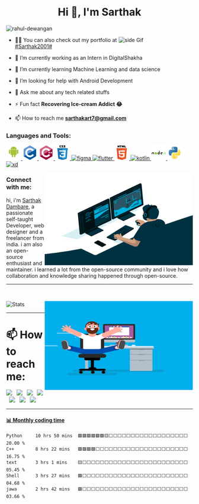 
<h1 align="center">Hi 👋, I'm Sarthak</h1>

<p align="left"> <img src="https://komarev.com/ghpvc/?username=rahul-dewangan&label=Profile%20views&color=0e75b6&style=flat" alt="rahul-dewangan" /> </p>

<a href="https://ko-fi.com/sciencepal"> <img 
src="https://media3.giphy.com/media/ZEB6yFbLnhyQf7g3hn/giphy.gif" alt="side Gif" align="right" width="200" height="auto"/> </a>



- 👨‍💻 You can also check out my portfolio at [#Sarthak2001#](https://www.linkedin.com/in/sarthak-dambare/)

- 🔭 I’m currently working as an Intern in DigitalShakha
- 🌱 I’m currently learning Machine Learning and data science
- 🤔 I’m looking for help with Android Development
- 💬 Ask me about any tech related stuffs
 - ⚡ Fun fact **Recovering Ice-cream Addict :joy:**
 - 📫 How to reach me **sarthakart7@gmail.com**


<h3 align="left">Languages and Tools:</h3>
<p align="left"> <a href="https://developer.android.com" target="_blank" rel="noreferrer"> <img src="https://raw.githubusercontent.com/devicons/devicon/master/icons/android/android-original-wordmark.svg" alt="android" width="40" height="40"/> </a> <a href="https://www.cprogramming.com/" target="_blank" rel="noreferrer"> <img src="https://raw.githubusercontent.com/devicons/devicon/master/icons/c/c-original.svg" alt="c" width="40" height="40"/> </a> <a href="https://www.w3schools.com/cpp/" target="_blank" rel="noreferrer"> <img src="https://raw.githubusercontent.com/devicons/devicon/master/icons/cplusplus/cplusplus-original.svg" alt="cplusplus" width="40" height="40"/> </a> <a href="https://www.w3schools.com/css/" target="_blank" rel="noreferrer"> <img src="https://raw.githubusercontent.com/devicons/devicon/master/icons/css3/css3-original-wordmark.svg" alt="css3" width="40" height="40"/> </a> <a href="https://www.figma.com/" target="_blank" rel="noreferrer"> <img src="https://www.vectorlogo.zone/logos/figma/figma-icon.svg" alt="figma" width="40" height="40"/> </a> <a href="https://flutter.dev" target="_blank" rel="noreferrer"> <img src="https://www.vectorlogo.zone/logos/flutterio/flutterio-icon.svg" alt="flutter" width="40" height="40"/> </a> <a href="https://www.w3.org/html/" target="_blank" rel="noreferrer"> <img src="https://raw.githubusercontent.com/devicons/devicon/master/icons/html5/html5-original-wordmark.svg" alt="html5" width="40" height="40"/> </a> <a href="https://kotlinlang.org" target="_blank" rel="noreferrer"> <img src="https://www.vectorlogo.zone/logos/kotlinlang/kotlinlang-icon.svg" alt="kotlin" width="40" height="40"/> </a> <a href="https://nodejs.org" target="_blank" rel="noreferrer"> <img src="https://raw.githubusercontent.com/devicons/devicon/master/icons/nodejs/nodejs-original-wordmark.svg" alt="nodejs" width="40" height="40"/> </a> <a href="https://www.python.org" target="_blank" rel="noreferrer"> <img src="https://raw.githubusercontent.com/devicons/devicon/master/icons/python/python-original.svg" alt="python" width="40" height="40"/> </a> <a href="https://www.adobe.com/products/xd.html" target="_blank" rel="noreferrer"> <img src="https://cdn.worldvectorlogo.com/logos/adobe-xd.svg" alt="xd" width="40" height="40"/> </a> </p>



<img align="right" alt="GIF" src="https://github.com/sarthak2001/code.gif/blob/main/code12.gif?raw=true" width="400" height="250" />
<h3 align="left">Connect with me:</h3>
<p align="left">


hi, i'm [Sarthak Dambare](https://www.instagram.com/sarthak_fpv/), a passionate self-taught Developer, web designer and a freelancer from india.
i am also an open-source enthusiast and maintainer. i learned a lot from the open-source community and i love how collaboration and knowledge sharing happened through open-source.

----
<br />



![Stats](https://github-readme-stats.vercel.app/api?username=sarthak2001&show_icons=true&theme=radical)<img align="right" height="240" width="400" src="https://github.com/sarthak2001/code.gif/blob/main/coder.gif?raw=true">
  
 



-----

 # 📫 **How to reach me:** 
 [<img src="https://upload.wikimedia.org/wikipedia/commons/8/83/Steam_icon_logo.svg" width="4%"/>](https://steamcommunity.com/profiles/76561198180083251/)  &nbsp; [<img src="https://img.icons8.com/color/344/discord-logo.png" width="5%"/>](https://discordapp.com/users/sarthak#6317)  &nbsp; [<img src="https://img.icons8.com/color/48/000000/twitter.png" width="5%"/>](https://twitter.com/sarthak_2170)  &nbsp; [<img src="https://img.icons8.com/color/48/000000/linkedin.png" width="5%"/>](https://www.linkedin.com/in/sarthak-dambare/)  &nbsp; [<img src="https://img.icons8.com/fluent/48/000000/facebook-new.png" width="5%"/>](https://www.facebook.com/SarthakDambare/)  &nbsp; [<img src="https://img.icons8.com/fluent/48/000000/instagram-new.png" width="5%"/>](https://www.instagram.com/sarthak_fpv/)  &nbsp; <a href="mailto:sarthakart7@gmail.com"> <img src="https://img.icons8.com/fluent/48/000000/gmail.png" width="5%"/>
_____
 
 #### :bar_chart: [Monthly coding time](https://github.com/sarthak2001/)

<!--START_SECTION:waka-->
```text
Python     10 hrs 50 mins  🟩🟩🟩🟩🟩🟩🟨⬜⬜⬜⬜⬜⬜⬜⬜⬜⬜⬜⬜⬜⬜⬜⬜⬜⬜   20.00 % 
C++        8 hrs 22 mins   🟩🟩🟩🟩⬜⬜⬜⬜⬜⬜⬜⬜⬜⬜⬜⬜⬜⬜⬜⬜⬜⬜⬜⬜⬜   16.75 % 
text       3 hrs 1 mins    🟨⬜⬜⬜⬜⬜⬜⬜⬜⬜⬜⬜⬜⬜⬜⬜⬜⬜⬜⬜⬜⬜⬜⬜⬜   05.45 % 
Shell      3 hrs 27 mins   🟩⬜⬜⬜⬜⬜⬜⬜⬜⬜⬜⬜⬜⬜⬜⬜⬜⬜⬜⬜⬜⬜⬜⬜⬜   04.68 % 
jawa       2 hrs 42 mins   🟩⬜⬜⬜⬜⬜⬜⬜⬜⬜⬜⬜⬜⬜⬜⬜⬜⬜⬜⬜⬜⬜⬜⬜⬜   03.66 % 
```
<!--END_SECTION:waka-->

